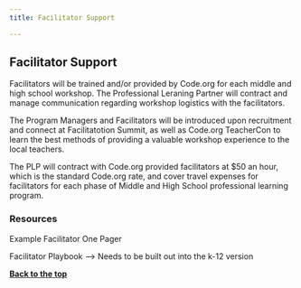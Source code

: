 ```yaml
---
title: Facilitator Support

---
```

<a id="top"></a>

## Facilitator Support


Facilitators will be trained and/or provided by Code.org for each middle and high school workshop. The Professional Leraning Partner will contract and manage communication regarding workshop logistics with the facilitators.  

The Program Managers and Facilitators will be introduced upon recruitment and connect at Facilitatotion Summit, as well as Code.org TeacherCon to learn the best methods of providing a valuable workshop experience to the local teachers. 

The PLP will contract with Code.org provided facilitators at $50 an hour, which is the standard Code.org rate, and cover travel expenses for facilitators for each phase of Middle and High School professional learning program.

### Resources

Example Facilitator One Pager 

Facilitator Playbook --> Needs to be built out into the k-12 version



[**Back to the top**](#top)
